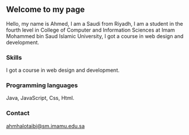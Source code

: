 ## Welcome to my page

   Hello, my name is Ahmed, I am a Saudi from Riyadh, I am a student in the fourth level in College of Computer and Information Sciences at Imam Mohammed bin Saud Islamic University, I got a course in web design and development.

### Skills

I got a course in web design and development.

### Programming languages

Java,
JavaScript,
Css,
Html.

### Contact
ahmhalotaibi@sm.imamu.edu.sa 
